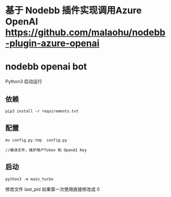 
# 基于 Nodebb 插件实现调用Azure OpenAI https://github.com/malaohu/nodebb-plugin-azure-openai

# nodebb openai bot

Python3 启动运行



## 依赖
```
pip3 install -r requirements.txt
```

## 配置
```
mv config.py.tmp  config.py

//编译文件，维护用户Token 和 OpenAI Key

```


## 启动
```
python3 -m main_turbo
```

修改文件 last_pid  如果第一次使用直接修改成 0 

